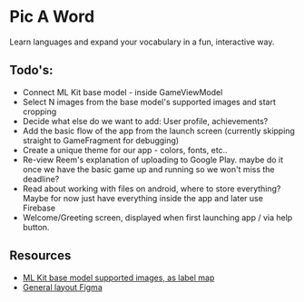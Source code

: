 # Pic A Word
Learn languages and expand your vocabulary in a fun, interactive way.

## Todo's:
* Connect ML Kit base model - inside GameViewModel
* Select N images from the base model's supported images and start cropping
* Decide what else do we want to add: User profile, achievements?
* Add the basic flow of the app from the launch screen (currently skipping straight to GameFragment for debugging)
* Create a unique theme for our app - colors, fonts, etc..
* Re-view Reem's explanation of uploading to Google Play. maybe do it once we have the basic game up and running so we won't miss the deadline?
* Read about working with files on android, where to store everything? 
    Maybe for now just have everything inside the app and later use Firebase
* Welcome/Greeting screen, displayed when first launching app / via help button.

## Resources

* [ML Kit base model supported images, as label map](https://developers.google.com/ml-kit/vision/image-labeling/label-map)
* [General layout Figma](https://www.figma.com/file/il7eNOgodE6ntLTZxBmIAx/Untitled?node-id=0%3A1)
